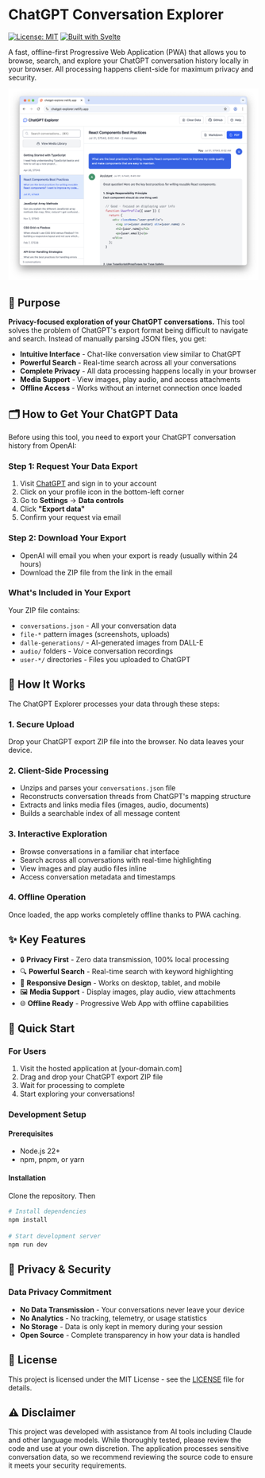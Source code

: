 # ChatGPT Conversation Explorer

[![License: MIT](https://img.shields.io/badge/License-MIT-yellow.svg)](https://opensource.org/licenses/MIT)
[![Built with Svelte](https://img.shields.io/badge/Built%20with-Svelte-FF3E00?logo=svelte)](https://svelte.dev/)
<!-- [![PWA Ready](https://img.shields.io/badge/PWA-Ready-purple)](https://web.dev/progressive-web-apps/) -->

A fast, offline-first Progressive Web Application (PWA) that allows you to browse, search, and explore your ChatGPT conversation history locally in your browser. All processing happens client-side for maximum privacy and security.

![App Preview](app.png)

## 🎯 Purpose

**Privacy-focused exploration of your ChatGPT conversations.** This tool solves the problem of ChatGPT's export format being difficult to navigate and search. Instead of manually parsing JSON files, you get:

- **Intuitive Interface** - Chat-like conversation view similar to ChatGPT
- **Powerful Search** - Real-time search across all your conversations
- **Complete Privacy** - All data processing happens locally in your browser
- **Media Support** - View images, play audio, and access attachments
- **Offline Access** - Works without an internet connection once loaded

## 🗂️ How to Get Your ChatGPT Data

Before using this tool, you need to export your ChatGPT conversation history from OpenAI:

### Step 1: Request Your Data Export

1. Visit [ChatGPT](https://chat.openai.com/) and sign in to your account
2. Click on your profile icon in the bottom-left corner
3. Go to **Settings** → **Data controls**
4. Click **"Export data"**
5. Confirm your request via email

### Step 2: Download Your Export

- OpenAI will email you when your export is ready (usually within 24 hours)
- Download the ZIP file from the link in the email

### What's Included in Your Export

Your ZIP file contains:

- `conversations.json` - All your conversation data
- `file-*` pattern images (screenshots, uploads)
- `dalle-generations/` - AI-generated images from DALL-E
- `audio/` folders - Voice conversation recordings
- `user-*/` directories - Files you uploaded to ChatGPT

## 🔄 How It Works

The ChatGPT Explorer processes your data through these steps:

### 1. **Secure Upload**

Drop your ChatGPT export ZIP file into the browser. No data leaves your device.

### 2. **Client-Side Processing**

- Unzips and parses your `conversations.json` file
- Reconstructs conversation threads from ChatGPT's mapping structure
- Extracts and links media files (images, audio, documents)
- Builds a searchable index of all message content

### 3. **Interactive Exploration**

- Browse conversations in a familiar chat interface
- Search across all conversations with real-time highlighting
- View images and play audio files inline
- Access conversation metadata and timestamps

### 4. **Offline Operation**

Once loaded, the app works completely offline thanks to PWA caching.

## ✨ Key Features

- 🔒 **Privacy First** - Zero data transmission, 100% local processing
- 🔍 **Powerful Search** - Real-time search with keyword highlighting
- 📱 **Responsive Design** - Works on desktop, tablet, and mobile
- 🖼️ **Media Support** - Display images, play audio, view attachments
- 🌐 **Offline Ready** - Progressive Web App with offline capabilities

## 🚀 Quick Start

### For Users

1. Visit the hosted application at [your-domain.com]
2. Drag and drop your ChatGPT export ZIP file
3. Wait for processing to complete
4. Start exploring your conversations!

### Development Setup

#### Prerequisites

- Node.js 22+
- npm, pnpm, or yarn

#### Installation

Clone the repository. Then

```bash
# Install dependencies
npm install

# Start development server
npm run dev
```

## 🔐 Privacy & Security

### Data Privacy Commitment

- **No Data Transmission** - Your conversations never leave your device
- **No Analytics** - No tracking, telemetry, or usage statistics
- **No Storage** - Data is only kept in memory during your session
- **Open Source** - Complete transparency in how your data is handled

## 📜 License

This project is licensed under the MIT License - see the [LICENSE](LICENSE) file for details.

## ⚠️ Disclaimer

This project was developed with assistance from AI tools including Claude and other language models. While thoroughly tested, please review the code and use at your own discretion. The application processes sensitive conversation data, so we recommend reviewing the source code to ensure it meets your security requirements.
